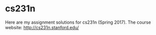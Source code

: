 # cs231n
Here are my assignment solutions for cs231n (Spring 2017). The course website: http://cs231n.stanford.edu/
